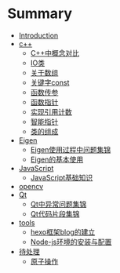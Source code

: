 # Summary

* [Introduction](README.md)
* [c++]()
    * [C++中概念对比](content/c++/C++中概念对比.md)
    * [IO类](content/c++/IO类.md)
    * [关于数组](content/c++/关于数组.md)
    * [关键字const](content/c++/关键字const.md)
    * [函数传参](content/c++/函数传参.md)
    * [函数指针](content/c++/函数指针.md)
    * [实现引用计数](content/c++/实现引用计数.md)
    * [智能指针](content/c++/智能指针.md)
    * [类的组成](content/c++/类的组成.md)
* [Eigen]()
    * [Eigen使用过程中问题集锦](content/Eigen/Eigen使用过程中问题集锦.md)
    * [Eigen的基本使用](content/Eigen/Eigen的基本使用.md)
* [JavaScript]()
    * [JavaScript基础知识](content/JavaScript/JavaScript基础知识.md)
* [opencv]()
* [Qt]()
    * [Qt中异常问题集锦](content/Qt/Qt中异常问题集锦.md)
    * [Qt代码片段集锦](content/Qt/Qt代码片段集锦.md)
* [tools]()
    * [hexo框架blog的建立](content/tools/hexo框架blog的建立.md)
    * [Node-js环境的安装与配置](content/tools/Node-js环境的安装与配置.md)
* [待处理]()
    * [原子操作](content/待处理/原子操作.md)
